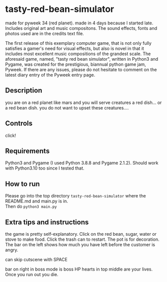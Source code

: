 # tasty-red-bean-simulator
made for pyweek 34 (red planet). made in 4 days because I started late. Includes original art and music compositons. The sound effects, fonts and photos used are in the credits text file.

The first release of this exemplary computer game, that is not only fully satisfies a gamer's need for visual effects, but also is novel in that it includes most excellent music compositions of the grandest scale. The aforesaid game, named, "tasty red bean simulator", written in Python3 and Pygame, was created for the prestigious, biannual python game jam, Pyweek.
If there are any issues, please do not hesitate to comment on the latest diary entry of the Pyweek entry page.

## Description
you are on a red planet like mars and you will serve creatures a red dish... or a red bean dish.
you do not want to upset these creatures....

## Controls
click!

## Requirements
Python3 and Pygame (I used Python 3.8.8 and Pygame 2.1.2).
Should work with Python3.10 too since I tested that.

## How to run
Please go into the top directory ```tasty-red-bean-simulator``` where the README.md and main.py is in. <br />
Then do ```python3 main.py```

## Extra tips and instructions
the game is pretty self-explanatory. Click on the red bean, sugar, water or stove to make food. Click the trash can to restart. The pot is for decoration.
The bar on the left shows how much you have left before the customer is angry.

can skip cutscene with SPACE

bar on right in boss mode is boss HP
hearts in top middle are your lives. Once you run out you die.






